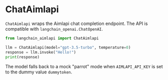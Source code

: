 # ChatAimlapi

`ChatAimlapi` wraps the Aimlapi chat completion endpoint. The API is compatible with `langchain_openai.ChatOpenAI`.

```python
from langchain_aimlapi import ChatAimlapi

llm = ChatAimlapi(model="gpt-3.5-turbo", temperature=0)
response = llm.invoke("Hello!")
print(response)
```

The model falls back to a mock "parrot" mode when `AIMLAPI_API_KEY` is set to the dummy value `dummytoken`.
